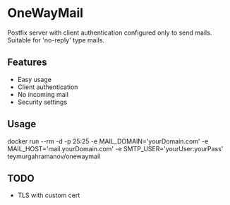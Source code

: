 # OneWayMail
Postfix server with client authentication configured only to send mails. Suitable for 'no-reply' type mails.

## Features
- Easy usage
- Client authentication
- No incoming mail
- Security settings

## Usage
docker run --rm -d -p 25:25 -e MAIL_DOMAIN='yourDomain.com' -e MAIL_HOST='mail.yourDomain.com' -e SMTP_USER='yourUser:yourPass' teymurgahramanov/onewaymail

## TODO
- TLS with custom cert
